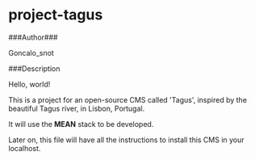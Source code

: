 # project-tagus #


###Author###

Goncalo_snot

###Description


Hello, world!

This is a project for an open-source CMS called 'Tagus', inspired by the beautiful Tagus river, in Lisbon, Portugal.


It will use the **MEAN** stack to be developed.


Later on, this file will have all the instructions to install this CMS in your localhost.

